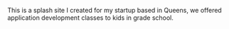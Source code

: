 This is a splash site I created for my startup based in Queens, we offered application development classes to kids in grade school. 
